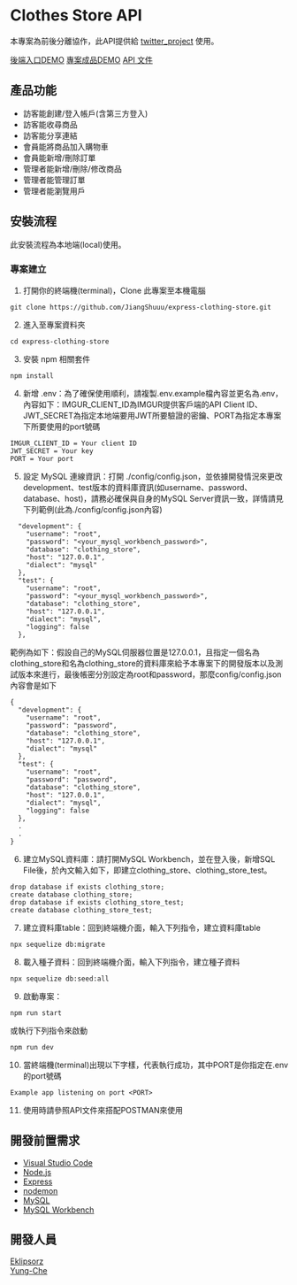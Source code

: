 # Clothes Store API

本專案為前後分離協作，此API提供給 [twitter_project](https://github.com/JiangShuuu/vue3-clothingStore-ts) 使用。

[後端入口DEMO](https://express.jiangshuuu.com/)
[專案成品DEMO](https://profile.jiangshuuu.com/)
[API 文件](https://xxxx.com)

## 產品功能
- 訪客能創建/登入帳戶(含第三方登入)
- 訪客能收尋商品
- 訪客能分享連結
- 會員能將商品加入購物車
- 會員能新增/刪除訂單
- 管理者能新增/刪除/修改商品
- 管理者能管理訂單
- 管理者能瀏覽用戶


## 安裝流程
此安裝流程為本地端(local)使用。

### 專案建立
1. 打開你的終端機(terminal)，Clone 此專案至本機電腦

```
git clone https://github.com/JiangShuuu/express-clothing-store.git
```

2. 進入至專案資料夾

```
cd express-clothing-store
```

3. 安裝 npm 相關套件

```
npm install
```

4. 新增 .env：為了確保使用順利，請複製.env.example檔內容並更名為.env，內容如下：IMGUR_CLIENT_ID為IMGUR提供客戶端的API Client ID、JWT_SECRET為指定本地端要用JWT所要驗證的密鑰、PORT為指定本專案下所要使用的port號碼
```
IMGUR_CLIENT_ID = Your client ID
JWT_SECRET = Your key
PORT = Your port
```

5. 設定 MySQL 連線資訊：打開 ./config/config.json，並依據開發情況來更改development、test版本的資料庫資訊(如username、password、database、host)，請務必確保與自身的MySQL Server資訊一致，詳情請見下列範例(此為./config/config.json內容)

```
  "development": {
    "username": "root",
    "password": "<your_mysql_workbench_password>",
    "database": "clothing_store",
    "host": "127.0.0.1",
    "dialect": "mysql"
  },
  "test": {
    "username": "root",
    "password": "<your_mysql_workbench_password>",
    "database": "clothing_store",
    "host": "127.0.0.1",
    "dialect": "mysql",
    "logging": false
  },
```

範例為如下：假設自己的MySQL伺服器位置是127.0.0.1，且指定一個名為clothing_store和名為clothing_store的資料庫來給予本專案下的開發版本以及測試版本來進行，最後帳密分別設定為root和password，那麼config/config.json內容會是如下
```
{
  "development": {
    "username": "root",
    "password": "password",
    "database": "clothing_store",
    "host": "127.0.0.1",
    "dialect": "mysql"
  },
  "test": {
    "username": "root",
    "password": "password",
    "database": "clothing_store",
    "host": "127.0.0.1",
    "dialect": "mysql",
    "logging": false
  },
  .
  .
}
```

6. 建立MySQL資料庫：請打開MySQL Workbench，並在登入後，新增SQL File後，於內文輸入如下，即建立clothing_store、clothing_store_test。

```
drop database if exists clothing_store;
create database clothing_store;
drop database if exists clothing_store_test;
create database clothing_store_test;
```


7. 建立資料庫table：回到終端機介面，輸入下列指令，建立資料庫table

```
npx sequelize db:migrate
```

8. 載入種子資料：回到終端機介面，輸入下列指令，建立種子資料

```
npx sequelize db:seed:all
```

9. 啟動專案：

```
npm run start 
```
或執行下列指令來啟動
```
npm run dev
```

10. 當終端機(terminal)出現以下字樣，代表執行成功，其中PORT是你指定在.env的port號碼

```
Example app listening on port <PORT>
```

11. 使用時請參照API文件來搭配POSTMAN來使用

## 開發前置需求
- [Visual Studio Code](https://code.visualstudio.com/)
- [Node.js](https://nodejs.org/en/)
- [Express](https://www.npmjs.com/package/express)
- [nodemon](https://www.npmjs.com/package/nodemon)
- [MySQL](https://www.mysql.com/)
- [MySQL Workbench](https://dev.mysql.com/downloads/mysql/)

## 開發人員
[Eklipsorz](https://github.com/Eklipsorz)  
[Yung-Che](https://github.com/Yung-Che)
